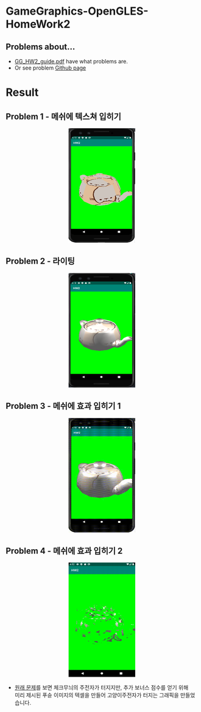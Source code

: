 # GameGraphics-OpenGLES-HomeWork2

## Problems about...
* [GG_HW2_guide.pdf](https://github.com/TeshShin/GameGraphics-OpenGLES-HomeWork2/blob/master/GG_HW2_guide.pdf) have what problems are.
* Or see problem [Github page](https://github.com/siamiz88/-GameGraphics-_Homework2)
# Result

## Problem 1 - 메쉬에 텍스쳐 입히기

<div align="center">
  <img src="GameGraphics-Homework2/img/problem1.png" width="175" height="300">
</div>

## Problem 2 - 라이팅
<div align="center">
  <img src="GameGraphics-Homework2/img/problem2.png" width="175" height="300">
</div>

## Problem 3 - 메쉬에 효과 입히기 1
<div align="center">
  <img src="GameGraphics-Homework2/img/problem3.gif" width="175" height="300">
</div>

## Problem 4 - 메쉬에 효과 입히기 2
<div align="center">
  <img src="GameGraphics-Homework2/img/problem4.gif" width="175" height="300">
</div>

- [원래 문제](https://github.com/siamiz88/-GameGraphics-_Homework2)를 보면 체크무늬의 주전자가 터지지만, 추가 보너스 점수를 얻기 위해 <br> 미리 제시된 푸슌 이미지의 텍셀을 만들어 고양이주전자가 터지는 그래픽을 만들었습니다.

